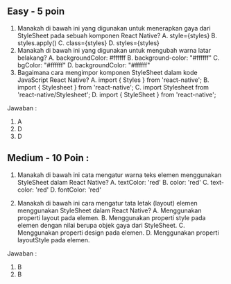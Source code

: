 ## Easy - 5 poin

1. Manakah di bawah ini yang digunakan untuk menerapkan gaya dari StyleSheet pada sebuah komponen React Native?
   A. style={styles}
   B. styles.apply()
   C. class={styles}
   D. styles={styles}
2. Manakah di bawah ini yang digunakan untuk mengubah warna latar belakang?
   A. backgroundColor: #ffffff
   B. background-color: "#ffffff"
   C. bgColor: "#ffffff"
   D. backgroundColor: "#ffffff"
3. Bagaimana cara mengimpor komponen StyleSheet dalam kode JavaScript React Native?
   A. import { Styles } from 'react-native';
   B. import { Stylesheet } from 'react-native';
   C. import Stylesheet from 'react-native/Stylesheet';
   D. import { StyleSheet } from 'react-native';

Jawaban :

1. A
2. D
3. D

## Medium - 10 Poin :

1. Manakah di bawah ini cata mengatur warna teks elemen <Text> menggunakan StyleSheet dalam React Native?
   A. textColor: 'red'
   B. color: 'red'
   C. text-color: 'red'
   D. fontColor: 'red'

2. Manakah di bawah ini cara mengatur tata letak (layout) elemen menggunakan StyleSheet dalam React Native?
   A. Menggunakan properti layout pada elemen.
   B. Menggunakan properti style pada elemen dengan nilai berupa objek gaya dari StyleSheet.
   C. Menggunakan properti design pada elemen.
   D. Menggunakan properti layoutStyle pada elemen.

Jawaban :

1. B
2. B
